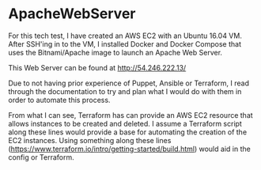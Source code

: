 # ApacheWebServer

For this tech test, I have created an AWS EC2 with an Ubuntu 16.04 VM. After SSH'ing in to the VM, I installed Docker and Docker Compose that uses the Bitnami/Apache image to launch an Apache Web Server.

This Web Server can be found at http://54.246.222.13/


Due to not having prior experience of Puppet, Ansible or Terraform, I read through the documentation to try and plan what I would do with them in order to automate this process.


From what I can see, Terraform has can provide an AWS EC2 resource that allows instances to be created and deleted. I assume a Terraform script along these lines would provide a base for automating the creation of the EC2 instances. Using something along these lines (https://www.terraform.io/intro/getting-started/build.html) would aid in the config or Terraform.
